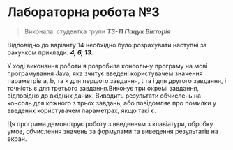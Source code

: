 # Лабораторна робота №3
>Виконала: студентка групи ***ТЗ-11 Пацук Вікторія***

Відповідно до варіанту 14 необхідно було розрахувати наступні за рахунком приклади: ***4, 6, 13***.


У ході виконання роботи я розробила консольну програму на мові програмування Java, яка зчитує введені користувачем значення параметрів a, b, та k для першого завдання, t та i для другого завдання, і точність ε для третього завдання.Виконує три окремі завдання, відповідно до вхідних даних. Виводить результати обчислень на консоль для кожного з трьох завдань, або повідомляє про помилки у введених користувачем параметрах, якщо такі є.

Ця програма демонструє роботу з введенням з клавіатури, обробку умов, обчислення значень за формулами та виведення результатів на екран.
